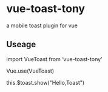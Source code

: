# vue-toast-tony

a mobile toast plugin for vue

## Useage

import VueToast from ‘vue-toast-tony’

Vue.use(VueToast)

this.$toast.show("Hello,Toast")